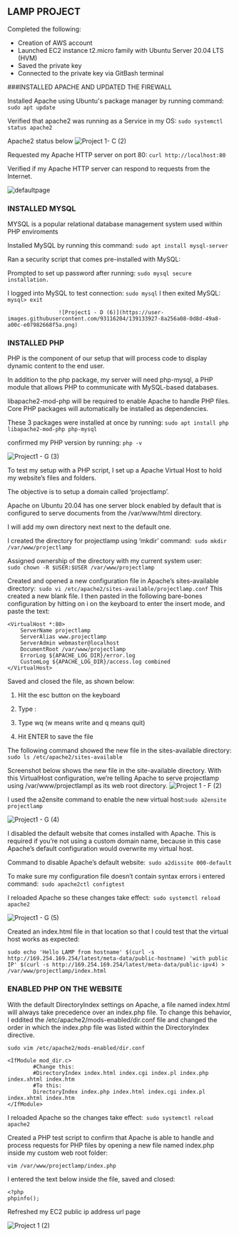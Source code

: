
## LAMP PROJECT

Completed the following: 
* Creation of AWS account 
* Launched EC2 instance t2.micro family with Ubuntu Server 20.04 LTS (HVM)  
* Saved the private key
* Connected to the private key via GitBash terminal

###INSTALLED APACHE AND UPDATED THE FIREWALL

Installed Apache using Ubuntu's package manager by running command: ```
                                                                   sudo apt update 
                                                                    ```

Verified that apache2 was running as a Service in my OS: ```
                                                       sudo systemctl status apache2
                                                         ```

Apache2 status below 
![Project 1- C (2)](https://user-images.githubusercontent.com/93116204/138972237-0c769ceb-4afe-44ce-abfe-28d2e87b8560.png)

Requested my Apache HTTP server on port 80: ```
                                        curl http://localhost:80
                                            ```

Verified if my Apache HTTP server can respond to requests from the Internet. 

![defaultpage](https://user-images.githubusercontent.com/93116204/138972873-9a287524-61b1-4506-9e6e-58232be745c3.png)



### INSTALLED MYSQL

MYSQL is a popular relational database management system used within PHP enviroments

Installed MySQL by running this command: ```sudo apt install mysql-server
                                         ```

Ran a security script that comes pre-installed with MySQL: 

Prompted to set up password after running:  ```
                                           sudo mysql secure installation.
                                            ```

I logged into MySQL to test connection: ```
                                        sudo mysql
                                        ```
I then exited MySQL: ```
                     mysql> exit
                     ```
                     
                    ![Project1 - D (6)](https://user-images.githubusercontent.com/93116204/139133927-8a256a08-0d8d-49a8-a00c-e07982668f5a.png)
                    
                    
 
### INSTALLED PHP

PHP is the component of our setup that will process code to display dynamic content to the end user.

In addition to the php package, my server will need php-mysql, a PHP module that allows PHP to communicate with MySQL-based databases.

libapache2-mod-php will be required to enable Apache to handle PHP files. Core PHP packages will automatically be installed as dependencies.

These 3 packages were installed at once by running: ```
                                                    sudo apt install php libapache2-mod-php php-mysql
                                                    ```
                                                   
                                                    
 confirmed my PHP version by running: ```
                                      php -v
                                      ```
                                      
                                      
                                      
  ![Project1 - G (3)](https://user-images.githubusercontent.com/93116204/139135928-1216975b-7405-43d8-be96-29b392ab3404.png)

To test my setup with a PHP script, I set up a Apache Virtual Host to hold my website’s files and folders. 

The objective is to setup a domain called ‘projectlamp’.

Apache on Ubuntu 20.04 has one server block enabled by default that is configured to serve documents from the /var/www/html directory. 

I will add my own directory next next to the default one.

I created the directory for projectlamp using ‘mkdir’ command:``` 
                                                              sudo mkdir /var/www/projectlamp
                                                              ```
                                                              
 Assigned ownership of the directory with my current system user: ```      
                                                                  sudo chown -R $USER:$USER /var/www/projectlamp   
                                                                  ```
                                                                  
 Created and opened a new configuration file in Apache’s sites-available directory:``` 
                                                                                   sudo vi /etc/apache2/sites-available/projectlamp.conf
                                                                                   ```
This created a new blank file. I then pasted  in the following bare-bones configuration by hitting on i on the keyboard to enter the insert mode, and paste the text:

```
<VirtualHost *:80>
    ServerName projectlamp
    ServerAlias www.projectlamp 
    ServerAdmin webmaster@localhost
    DocumentRoot /var/www/projectlamp
    ErrorLog ${APACHE_LOG_DIR}/error.log
    CustomLog ${APACHE_LOG_DIR}/access.log combined
</VirtualHost>
```

Saved and closed the file, as shown below:

1. Hit the esc button on the keyboard

1. Type :

1. Type wq (w means write and q means quit)

1. Hit ENTER to save the file

The following command showed the new file in the sites-available directory: ```
                                                                            sudo ls /etc/apache2/sites-available
                                                                            ```

Screenshot below shows the new file in the site-available directory. With this VirtualHost configuration, we’re telling Apache to serve projectlamp using /var/www/projectlampl as its web root directory. 
![Project 1 - F (2)](https://user-images.githubusercontent.com/93116204/139141359-ff767a0c-969e-4e27-8f7b-59df825621f2.png)


I used the a2ensite command to enable the new virtual host:```
                                                           sudo a2ensite projectlamp
                                                           ```
                                                           
![Project1 - G (4)](https://user-images.githubusercontent.com/93116204/139143110-b8438846-7b52-45e0-a8f4-25716ad20dc7.png)

I disabled the default website that comes installed with Apache. This is required if you’re not using a custom domain name, because in this case Apache’s default configuration would overwrite my virtual host. 


Command to disable Apache’s default website:``` 
                                            sudo a2dissite 000-default
                                            ```

To make sure my configuration file doesn’t contain syntax errors i entered command:``` 
                                                                                   sudo apache2ctl configtest
                                                                                   ```
                                                                                   
I reloaded Apache so these changes take effect:``` 
                                               sudo systemctl reload apache2
                                               ```
                                               
![Project1 - G (5)](https://user-images.githubusercontent.com/93116204/139145212-6c4570d6-138f-4021-a878-a56e0fc59a17.png)
                                              

Created an index.html file in that location so that I could test that the virtual host works as expected:

```
sudo echo 'Hello LAMP from hostname' $(curl -s http://169.254.169.254/latest/meta-data/public-hostname) 'with public IP' $(curl -s http://169.254.169.254/latest/meta-data/public-ipv4) > /var/www/projectlamp/index.html
```


### ENABLED PHP ON THE WEBSITE

With the default DirectoryIndex settings on Apache, a file named index.html will always take precedence over an index.php file. To change this behavior, I eddited the /etc/apache2/mods-enabled/dir.conf file and changed the order in which the index.php file was listed within the DirectoryIndex directive.

```
sudo vim /etc/apache2/mods-enabled/dir.conf
```

```
<IfModule mod_dir.c>
        #Change this:
        #DirectoryIndex index.html index.cgi index.pl index.php index.xhtml index.htm
        #To this:
        DirectoryIndex index.php index.html index.cgi index.pl index.xhtml index.htm
</IfModule>
```

I reloaded Apache so the changes take effect:``` 
                                             sudo systemctl reload apache2
                                             ```
                                             
 Created a PHP test script to confirm that Apache is able to handle and process requests for PHP files by opening a new file named index.php inside my custom web root folder:
 
 ``` 
vim /var/www/projectlamp/index.php
```       

I entered the text below inside the file, saved and closed:

```
<?php
phpinfo();
```

Refreshed my EC2 public ip address url page

![Project 1 (2)](https://user-images.githubusercontent.com/93116204/139148367-d847b8c7-f1be-43a1-b38b-d8cbc03ab1f7.png)


